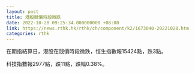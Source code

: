 ```yaml
---
layout: post
title: 港股競價時段微跌
date: 2022-10-28 09:25:34.000000000 +08:00
link: https://news.rthk.hk/rthk/ch/component/k2/1673040-20221028.htm
categories: rthk
---
```


在期指結算日，港股在競價時段微跌，恒生指數報15424點，跌3點。

科技指數報2977點，跌11點，跌幅0.38%。
